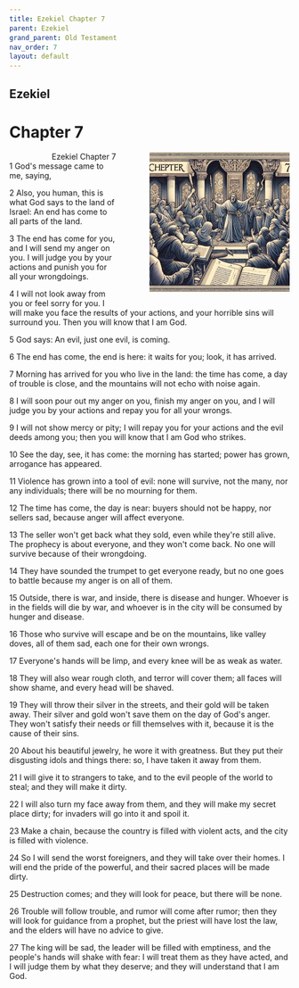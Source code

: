 ```yaml
---
title: Ezekiel Chapter 7
parent: Ezekiel
grand_parent: Old Testament
nav_order: 7
layout: default
---
```


## Ezekiel

# Chapter 7

<div style="clear: both; text-align: right;">
    <div style="max-width: 50%; height: auto; float: right; margin: 0 0 10px 10px; padding-left: 10%;">
        <img src="/assets/Image/Ezekiel/500/7.jpg" alt="Ezekiel Chapter 7" class="chapter-image">
    </div>
    <figcaption style="font-size: 14px; text-align: right;">Ezekiel Chapter 7</figcaption>
</div>
1 God's message came to me, saying,

2 Also, you human, this is what God says to the land of Israel: An end has come to all parts of the land.

3 The end has come for you, and I will send my anger on you. I will judge you by your actions and punish you for all your wrongdoings.

4 I will not look away from you or feel sorry for you. I will make you face the results of your actions, and your horrible sins will surround you. Then you will know that I am God.

5 God says: An evil, just one evil, is coming.

6 The end has come, the end is here: it waits for you; look, it has arrived.

7 Morning has arrived for you who live in the land: the time has come, a day of trouble is close, and the mountains will not echo with noise again.

8 I will soon pour out my anger on you, finish my anger on you, and I will judge you by your actions and repay you for all your wrongs.

9 I will not show mercy or pity; I will repay you for your actions and the evil deeds among you; then you will know that I am God who strikes.

10 See the day, see, it has come: the morning has started; power has grown, arrogance has appeared.

11 Violence has grown into a tool of evil: none will survive, not the many, nor any individuals; there will be no mourning for them.

12 The time has come, the day is near: buyers should not be happy, nor sellers sad, because anger will affect everyone.

13 The seller won't get back what they sold, even while they're still alive. The prophecy is about everyone, and they won't come back. No one will survive because of their wrongdoing.

14 They have sounded the trumpet to get everyone ready, but no one goes to battle because my anger is on all of them.

15 Outside, there is war, and inside, there is disease and hunger. Whoever is in the fields will die by war, and whoever is in the city will be consumed by hunger and disease.

16 Those who survive will escape and be on the mountains, like valley doves, all of them sad, each one for their own wrongs.

17 Everyone's hands will be limp, and every knee will be as weak as water.

18 They will also wear rough cloth, and terror will cover them; all faces will show shame, and every head will be shaved.

19 They will throw their silver in the streets, and their gold will be taken away. Their silver and gold won't save them on the day of God's anger. They won't satisfy their needs or fill themselves with it, because it is the cause of their sins.

20 About his beautiful jewelry, he wore it with greatness. But they put their disgusting idols and things there: so, I have taken it away from them.

21 I will give it to strangers to take, and to the evil people of the world to steal; and they will make it dirty.

22 I will also turn my face away from them, and they will make my secret place dirty; for invaders will go into it and spoil it.

23 Make a chain, because the country is filled with violent acts, and the city is filled with violence.

24 So I will send the worst foreigners, and they will take over their homes. I will end the pride of the powerful, and their sacred places will be made dirty.

25 Destruction comes; and they will look for peace, but there will be none.

26 Trouble will follow trouble, and rumor will come after rumor; then they will look for guidance from a prophet, but the priest will have lost the law, and the elders will have no advice to give.

27 The king will be sad, the leader will be filled with emptiness, and the people's hands will shake with fear: I will treat them as they have acted, and I will judge them by what they deserve; and they will understand that I am God.


